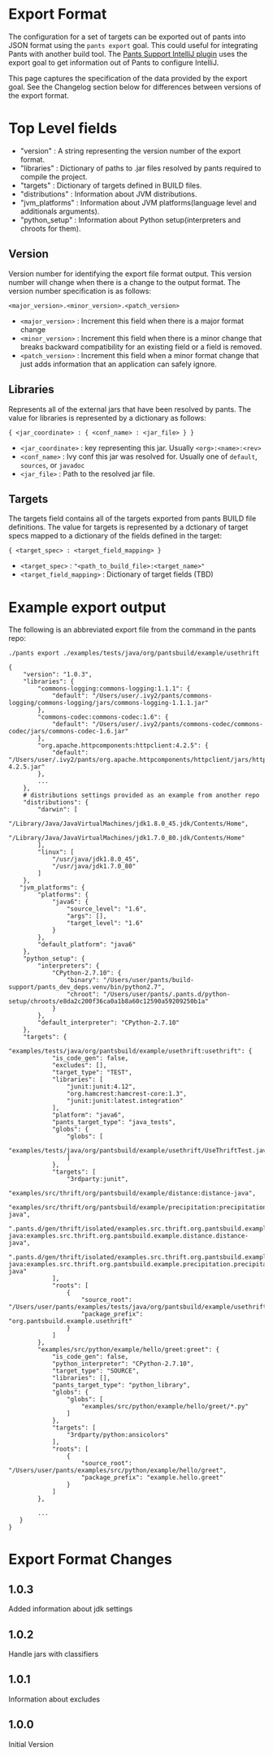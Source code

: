 Export Format
=============


The configuration for a set of targets can be exported out of pants into JSON format using
the `pants export` goal.  This could useful for integrating Pants with another build tool.
The [Pants Support IntelliJ plugin](https://github.com/pantsbuild/intellij-pants-plugin) uses
the export goal to get information out of Pants to configure IntelliJ.

This page captures the specification of the data provided by the export goal.
See the Changelog section below for differences between versions of the export format.

# Top Level fields

  - "version" :  A string representing the version number of the export format.
  - "libraries" : Dictionary of paths to .jar files resolved by pants required to compile the
  project.
  - "targets" : Dictionary of targets defined in BUILD files.
  - "distributions" : Information about JVM distributions.
  - "jvm_platforms" : Information about JVM platforms(language level and additionals arguments).
  - "python_setup" : Information about Python setup(interpreters and chroots for them).

## Version

Version number for identifying the export file format output. This version number will
change when there is a change to the output format.  The version number specification is as follows:

`<major_version>.<minor_version>.<patch_version>`

  - `<major_version>` : Increment this field when there is a major format change
  - `<minor_version>` : Increment this field when there is a minor change that breaks backward
     compatibility for an existing field or a field is removed.
  - `<patch_version>` : Increment this field when a minor format change that just adds information
     that an application can safely ignore.


## Libraries

Represents all of the external jars that have been resolved by pants.  The value for libraries
is represented by a dictionary as follows:

`{ <jar_coordinate> : { <conf_name> : <jar_file> } }`

  - `<jar_coordinate>` : key representing this jar.  Usually `<org>:<name>:<rev>`
  - `<conf_name>` : Ivy conf this jar was resolved for.  Usually one of `default`, `sources`,
    or `javadoc`
  - `<jar_file>` : Path to the resolved jar file.

## Targets

The targets field contains all of the targets exported from pants BUILD file definitions.  The
value for targets is represented by a dctionary of target specs mapped to a dictionary of the
fields defined in the target:

`{ <target_spec> : <target_field_mapping> }`

  - `<target_spec>` :  `"<path_to_build_file>:<target_name>"`
  - `<target_field_mapping>` : Dictionary of target fields  (TBD)


# Example export output

The following is an abbreviated export file from the command in the pants repo:

`./pants export ./examples/tests/java/org/pantsbuild/example/usethrift`


```
{
    "version": "1.0.3",
    "libraries": {
        "commons-logging:commons-logging:1.1.1": {
            "default": "/Users/user/.ivy2/pants/commons-logging/commons-logging/jars/commons-logging-1.1.1.jar"
        },
        "commons-codec:commons-codec:1.6": {
            "default": "/Users/user/.ivy2/pants/commons-codec/commons-codec/jars/commons-codec-1.6.jar"
        },
        "org.apache.httpcomponents:httpclient:4.2.5": {
            "default": "/Users/user/.ivy2/pants/org.apache.httpcomponents/httpclient/jars/httpclient-4.2.5.jar"
        },
        ...
    },
    # distributions settings provided as an example from another repo
    "distributions": {
        "darwin": [
            "/Library/Java/JavaVirtualMachines/jdk1.8.0_45.jdk/Contents/Home",
            "/Library/Java/JavaVirtualMachines/jdk1.7.0_80.jdk/Contents/Home"
        ],
        "linux": [
            "/usr/java/jdk1.8.0_45",
            "/usr/java/jdk1.7.0_80"
        ]
    },
   "jvm_platforms": {
        "platforms": {
            "java6": {
                "source_level": "1.6",
                "args": [],
                "target_level": "1.6"
            }
        },
        "default_platform": "java6"
    },
    "python_setup": {
        "interpreters": {
            "CPython-2.7.10": {
                "binary": "/Users/user/pants/build-support/pants_dev_deps.venv/bin/python2.7",
                "chroot": "/Users/user/pants/.pants.d/python-setup/chroots/e8da2c200f36ca0a1b8a60c12590a59209250b1a"
            }
        },
        "default_interpreter": "CPython-2.7.10"
    },
    "targets": {
        "examples/tests/java/org/pantsbuild/example/usethrift:usethrift": {
            "is_code_gen": false,
            "excludes": [],
            "target_type": "TEST",
            "libraries": [
                "junit:junit:4.12",
                "org.hamcrest:hamcrest-core:1.3",
                "junit:junit:latest.integration"
            ],
            "platform": "java6",
            "pants_target_type": "java_tests",
            "globs": {
                "globs": [
                    "examples/tests/java/org/pantsbuild/example/usethrift/UseThriftTest.java"
                ]
            },
            "targets": [
                "3rdparty:junit",
                "examples/src/thrift/org/pantsbuild/example/distance:distance-java",
                "examples/src/thrift/org/pantsbuild/example/precipitation:precipitation-java",
                ".pants.d/gen/thrift/isolated/examples.src.thrift.org.pantsbuild.example.distance.distance-java:examples.src.thrift.org.pantsbuild.example.distance.distance-java",
                ".pants.d/gen/thrift/isolated/examples.src.thrift.org.pantsbuild.example.precipitation.precipitation-java:examples.src.thrift.org.pantsbuild.example.precipitation.precipitation-java"
            ],
            "roots": [
                {
                    "source_root": "/Users/user/pants/examples/tests/java/org/pantsbuild/example/usethrift",
                    "package_prefix": "org.pantsbuild.example.usethrift"
                }
            ]
        },
        "examples/src/python/example/hello/greet:greet": {
            "is_code_gen": false,
            "python_interpreter": "CPython-2.7.10",
            "target_type": "SOURCE",
            "libraries": [],
            "pants_target_type": "python_library",
            "globs": {
                "globs": [
                    "examples/src/python/example/hello/greet/*.py"
                ]
            },
            "targets": [
                "3rdparty/python:ansicolors"
            ],
            "roots": [
                {
                    "source_root": "/Users/user/pants/examples/src/python/example/hello/greet",
                    "package_prefix": "example.hello.greet"
                }
            ]
        },

        ...
   }
}
```


# Export Format Changes

## 1.0.3

Added information about jdk settings

## 1.0.2

Handle jars with classifiers

## 1.0.1

Information about excludes

## 1.0.0

Initial Version
